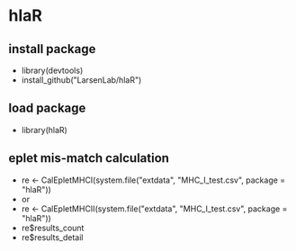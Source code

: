 # hlaR
## install package
* library(devtools)   
* install_github("LarsenLab/hlaR")
## load package
* library(hlaR) 
## eplet mis-match calculation
* re <- CalEpletMHCI(system.file("extdata", "MHC_I_test.csv", package = "hlaR"))
* or 
* re <- CalEpletMHCII(system.file("extdata", "MHC_I_test.csv", package = "hlaR"))
* re$results_count  
* re$results_detail
